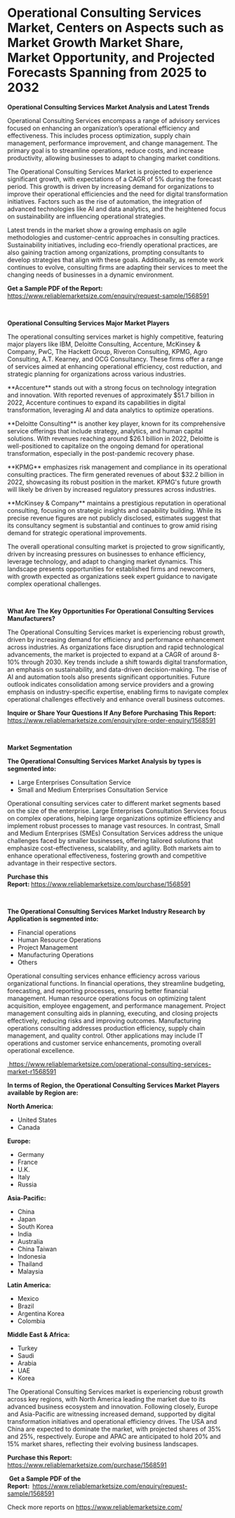 <p><h1>Operational Consulting Services Market, Centers on Aspects such as Market Growth Market Share, Market Opportunity, and Projected Forecasts Spanning from 2025 to 2032</h1></p><p><strong>Operational Consulting Services Market Analysis and Latest Trends</strong></p>
<p><p>Operational Consulting Services encompass a range of advisory services focused on enhancing an organization’s operational efficiency and effectiveness. This includes process optimization, supply chain management, performance improvement, and change management. The primary goal is to streamline operations, reduce costs, and increase productivity, allowing businesses to adapt to changing market conditions.</p><p>The Operational Consulting Services Market is projected to experience significant growth, with expectations of a CAGR of 5% during the forecast period. This growth is driven by increasing demand for organizations to improve their operational efficiencies and the need for digital transformation initiatives. Factors such as the rise of automation, the integration of advanced technologies like AI and data analytics, and the heightened focus on sustainability are influencing operational strategies.</p><p>Latest trends in the market show a growing emphasis on agile methodologies and customer-centric approaches in consulting practices. Sustainability initiatives, including eco-friendly operational practices, are also gaining traction among organizations, prompting consultants to develop strategies that align with these goals. Additionally, as remote work continues to evolve, consulting firms are adapting their services to meet the changing needs of businesses in a dynamic environment.</p></p>
<p><strong>Get a Sample PDF of the Report:&nbsp;</strong> <a href="https://www.reliablemarketsize.com/enquiry/request-sample/1568591?utm_campaign=2634&utm_medium=2&utm_source=Github&utm_content=ia&utm_term=25032025&utm_id=operational-consulting-services">https://www.reliablemarketsize.com/enquiry/request-sample/1568591</a></p>
<p>&nbsp;</p>
<p><strong>Operational Consulting Services Major Market Players</strong></p>
<p><p>The operational consulting services market is highly competitive, featuring major players like IBM, Deloitte Consulting, Accenture, McKinsey & Company, PwC, The Hackett Group, Riveron Consulting, KPMG, Agro Consulting, A.T. Kearney, and OCG Consultancy. These firms offer a range of services aimed at enhancing operational efficiency, cost reduction, and strategic planning for organizations across various industries.</p><p>**Accenture** stands out with a strong focus on technology integration and innovation. With reported revenues of approximately $51.7 billion in 2022, Accenture continues to expand its capabilities in digital transformation, leveraging AI and data analytics to optimize operations.</p><p>**Deloitte Consulting** is another key player, known for its comprehensive service offerings that include strategy, analytics, and human capital solutions. With revenues reaching around $26.1 billion in 2022, Deloitte is well-positioned to capitalize on the ongoing demand for operational transformation, especially in the post-pandemic recovery phase.</p><p>**KPMG** emphasizes risk management and compliance in its operational consulting practices. The firm generated revenues of about $32.2 billion in 2022, showcasing its robust position in the market. KPMG's future growth will likely be driven by increased regulatory pressures across industries.</p><p>**McKinsey & Company** maintains a prestigious reputation in operational consulting, focusing on strategic insights and capability building. While its precise revenue figures are not publicly disclosed, estimates suggest that its consultancy segment is substantial and continues to grow amid rising demand for strategic operational improvements.</p><p>The overall operational consulting market is projected to grow significantly, driven by increasing pressures on businesses to enhance efficiency, leverage technology, and adapt to changing market dynamics. This landscape presents opportunities for established firms and newcomers, with growth expected as organizations seek expert guidance to navigate complex operational challenges.</p></p>
<p>&nbsp;</p>
<p><strong>What Are The Key Opportunities For Operational Consulting Services Manufacturers?</strong></p>
<p><p>The Operational Consulting Services market is experiencing robust growth, driven by increasing demand for efficiency and performance enhancement across industries. As organizations face disruption and rapid technological advancements, the market is projected to expand at a CAGR of around 8-10% through 2030. Key trends include a shift towards digital transformation, an emphasis on sustainability, and data-driven decision-making. The rise of AI and automation tools also presents significant opportunities. Future outlook indicates consolidation among service providers and a growing emphasis on industry-specific expertise, enabling firms to navigate complex operational challenges effectively and enhance overall business outcomes.</p></p>
<p><strong>Inquire or Share Your Questions If Any Before Purchasing This Report:</strong> <a href="https://www.reliablemarketsize.com/enquiry/pre-order-enquiry/1568591?utm_campaign=2634&utm_medium=2&utm_source=Github&utm_content=ia&utm_term=25032025&utm_id=operational-consulting-services">https://www.reliablemarketsize.com/enquiry/pre-order-enquiry/1568591</a></p>
<p>&nbsp;</p>
<p><strong>Market Segmentation</strong></p>
<p><strong>The Operational Consulting Services Market Analysis by types is segmented into:</strong></p>
<p><ul><li>Large Enterprises Consultation Service</li><li>Small and Medium Enterprises Consultation Service</li></ul></p>
<p><p>Operational consulting services cater to different market segments based on the size of the enterprise. Large Enterprises Consultation Services focus on complex operations, helping large organizations optimize efficiency and implement robust processes to manage vast resources. In contrast, Small and Medium Enterprises (SMEs) Consultation Services address the unique challenges faced by smaller businesses, offering tailored solutions that emphasize cost-effectiveness, scalability, and agility. Both markets aim to enhance operational effectiveness, fostering growth and competitive advantage in their respective sectors.</p></p>
<p><strong>Purchase this Report:&nbsp;</strong><a href="https://www.reliablemarketsize.com/purchase/1568591?utm_campaign=2634&utm_medium=2&utm_source=Github&utm_content=ia&utm_term=25032025&utm_id=operational-consulting-services">https://www.reliablemarketsize.com/purchase/1568591</a></p>
<p>&nbsp;</p>
<p><strong>The Operational Consulting Services Market Industry Research by Application is segmented into:</strong></p>
<p><ul><li>Financial operations</li><li>Human Resource Operations</li><li>Project Management</li><li>Manufacturing Operations</li><li>Others</li></ul></p>
<p><p>Operational consulting services enhance efficiency across various organizational functions. In financial operations, they streamline budgeting, forecasting, and reporting processes, ensuring better financial management. Human resource operations focus on optimizing talent acquisition, employee engagement, and performance management. Project management consulting aids in planning, executing, and closing projects effectively, reducing risks and improving outcomes. Manufacturing operations consulting addresses production efficiency, supply chain management, and quality control. Other applications may include IT operations and customer service enhancements, promoting overall operational excellence.</p></p>
<p><a href="https://www.reliablemarketsize.com/operational-consulting-services-market-r1568591?utm_campaign=2634&utm_medium=2&utm_source=Github&utm_content=ia&utm_term=25032025&utm_id=operational-consulting-services">&nbsp;https://www.reliablemarketsize.com/operational-consulting-services-market-r1568591</a></p>
<p><strong>In terms of Region, the Operational Consulting Services Market Players available by Region are:</strong></p>
<p>
    <p> <strong> North America: </strong>
        <ul>
            <li>United States</li>
            <li>Canada</li>
        </ul>
        </p> 
    <p> <strong> Europe: </strong>
        <ul>
            <li>Germany</li>
            <li>France</li>
            <li>U.K.</li>
            <li>Italy</li>
            <li>Russia</li>
        </ul>
        </p> 
    <p> <strong> Asia-Pacific: </strong>
        <ul>
            <li>China</li>
            <li>Japan</li>
            <li>South Korea</li>
            <li>India</li>
            <li>Australia</li>
            <li>China Taiwan</li>
            <li>Indonesia</li>
            <li>Thailand</li>
            <li>Malaysia</li>
        </ul>
        </p> 
    <p> <strong> Latin America: </strong>
        <ul>
            <li>Mexico</li>
            <li>Brazil</li>
            <li>Argentina Korea</li>
            <li>Colombia</li>
        </ul>
        </p> 
    <p> <strong> Middle East & Africa: </strong>
        <ul>
            <li>Turkey</li>
            <li>Saudi</li>
            <li>Arabia</li>
            <li>UAE</li>
            <li>Korea</li>
        </ul>
    </p>
    </p>
<p><p>The Operational Consulting Services market is experiencing robust growth across key regions, with North America leading the market due to its advanced business ecosystem and innovation. Following closely, Europe and Asia-Pacific are witnessing increased demand, supported by digital transformation initiatives and operational efficiency drives. The USA and China are expected to dominate the market, with projected shares of 35% and 25%, respectively. Europe and APAC are anticipated to hold 20% and 15% market shares, reflecting their evolving business landscapes.</p></p>
<p><strong>Purchase this Report: </strong><a href="https://www.reliablemarketsize.com/purchase/1568591?utm_campaign=2634&utm_medium=2&utm_source=Github&utm_content=ia&utm_term=25032025&utm_id=operational-consulting-services">https://www.reliablemarketsize.com/purchase/1568591</a></p>
<p>&nbsp;<strong>Get a Sample PDF of the Report:&nbsp;&nbsp;</strong><a href="https://www.reliablemarketsize.com/enquiry/request-sample/1568591?utm_campaign=2634&utm_medium=2&utm_source=Github&utm_content=ia&utm_term=25032025&utm_id=operational-consulting-services">https://www.reliablemarketsize.com/enquiry/request-sample/1568591</a></p>
<p><strong></strong></p>
<p>Check more reports on <a href="https://www.reliablemarketsize.com/?utm_campaign=2634&utm_medium=2&utm_source=Github&utm_content=ia&utm_term=25032025&utm_id=operational-consulting-services">https://www.reliablemarketsize.com/</a></p>